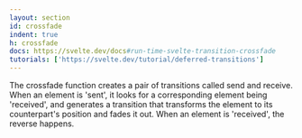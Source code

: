 ```yaml
---
layout: section
id: crossfade
indent: true
h: crossfade
docs: https://svelte.dev/docs#run-time-svelte-transition-crossfade
tutorials: ['https://svelte.dev/tutorial/deferred-transitions']
---
```

The crossfade function creates a pair of transitions called send and receive. When an element is 'sent', it looks for a corresponding element being 'received', and generates a transition that transforms the element to its counterpart's position and fades it out. When an element is 'received', the reverse happens.